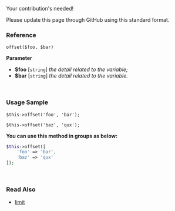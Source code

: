 Your contribution's needed!

Please update this page through GitHub using this standard format.

### Reference
`offset($foo, $bar)`

**Parameter**
* **$foo** [`string`] *the detail related to the variable;*
* **$bar** [`string`] *the detail related to the variable.*

&nbsp;

### Usage Sample
`$this->offset('foo', 'bar');`

`$this->offset('baz', 'qux');`

**You can use this method in groups as below:**
```php
$this->offset([
    'foo' => 'bar',
    'baz' => 'qux'
]);
```

&nbsp;

### Read Also
* [limit](./limit)
